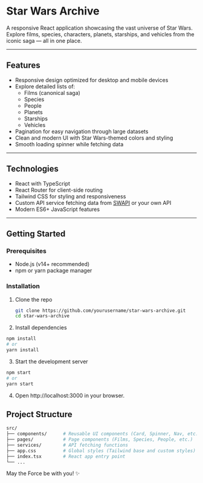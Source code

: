 # Star Wars Archive

A responsive React application showcasing the vast universe of Star Wars. Explore films, species, characters, planets, starships, and vehicles from the iconic saga — all in one place.

---

## Features

- Responsive design optimized for desktop and mobile devices
- Explore detailed lists of:
  - Films (canonical saga)
  - Species
  - People
  - Planets
  - Starships
  - Vehicles
- Pagination for easy navigation through large datasets
- Clean and modern UI with Star Wars-themed colors and styling
- Smooth loading spinner while fetching data

---

## Technologies

- React with TypeScript
- React Router for client-side routing
- Tailwind CSS for styling and responsiveness
- Custom API service fetching data from [SWAPI](https://swapi.dev/) or your own API
- Modern ES6+ JavaScript features

---

## Getting Started

### Prerequisites

- Node.js (v14+ recommended)
- npm or yarn package manager

### Installation

1. Clone the repo

   ```bash
   git clone https://github.com/yourusername/star-wars-archive.git
   cd star-wars-archive

   ```

2. Install dependencies

```bash
npm install
# or
yarn install
```

3. Start the development server

```bash
npm start
# or
yarn start
```
4. Open http://localhost:3000 in your browser.

## Project Structure

```bash
src/
├── components/      # Reusable UI components (Card, Spinner, Nav, etc.)
├── pages/           # Page components (Films, Species, People, etc.)
├── services/        # API fetching functions
├── app.css          # Global styles (Tailwind base and custom styles)
├── index.tsx        # React app entry point
└── ...
```

May the Force be with you! ✨